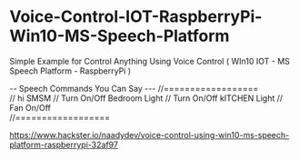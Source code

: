 # Voice-Control-IOT-RaspberryPi-Win10-MS-Speech-Platform
Simple Example for Control Anything Using Voice Control ( WIn10 IOT - MS Speech Platform - RaspberryPi )

 --   Speech Commands You Can Say --- 
        //==================        
        // hi SMSM
        // Turn On/Off Bedroom Light
        // Turn On/Off kITCHEN Light
        // Fan On/Off       
        //================== 


https://www.hackster.io/naadydev/voice-control-using-win10-ms-speech-platform-raspberrypi-32af97 
